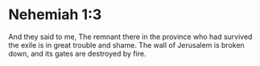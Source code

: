 # Nehemiah 1:3

And they said to me, The remnant there in the province who had survived the exile is in great trouble and shame. The wall of Jerusalem is broken down, and its gates are destroyed by fire.
